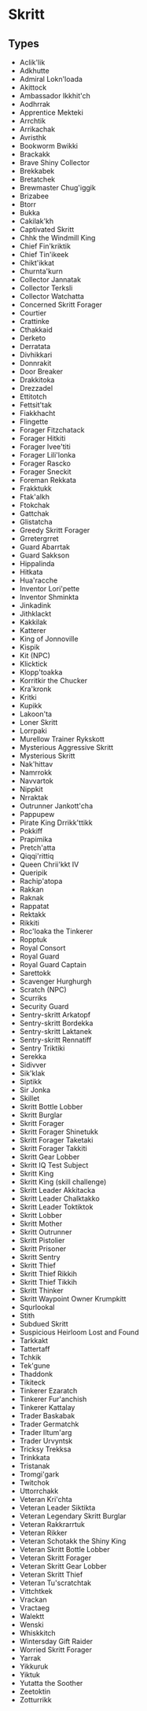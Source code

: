 # Skritt
## Types

* Aclik'lik
* Adkhutte
* Admiral Lokn'loada
* Akittock
* Ambassador Ikkhit'ch
* Aodhrrak
* Apprentice Mekteki
* Arrchtik
* Arrikachak
* Avristhk
* Bookworm Bwikki
* Brackakk
* Brave Shiny Collector
* Brekkabek
* Bretatchek
* Brewmaster Chug'iggik
* Brizabee
* Btorr
* Bukka
* Cakilak'kh
* Captivated Skritt
* Chhk the Windmill King
* Chief Fin'kriktik
* Chief Tin'ikeek
* Chikt'ikkat
* Churnta'kurn
* Collector Jannatak
* Collector Terksli
* Collector Watchatta
* Concerned Skritt Forager
* Courtier
* Crattinke
* Cthakkaid
* Derketo
* Derratata
* Divhikkari
* Donnrakit
* Door Breaker
* Drakkitoka
* Drezzadel
* Ettitotch
* Fettsit'tak
* Fiakkhacht
* Flingette
* Forager Fitzchatack
* Forager Hitkiti
* Forager Ivee'titi
* Forager Lili'lonka
* Forager Rascko
* Forager Sneckit
* Foreman Rekkata
* Frakktukk
* Ftak'alkh
* Ftokchak
* Gattchak
* Glistatcha
* Greedy Skritt Forager
* Grretergrret
* Guard Abarrtak
* Guard Sakkson
* Hippalinda
* Hitkata
* Hua'racche
* Inventor Lori'pette
* Inventor Shminkta
* Jinkadink
* Jithklackt
* Kakkilak
* Katterer
* King of Jonnoville
* Kispik
* Kit (NPC)
* Klicktick
* Klopp'toakka
* Korritkir the Chucker
* Kra'kronk
* Kritki
* Kupikk
* Lakoon'ta
* Loner Skritt
* Lorrpaki
* Murellow Trainer Rykskott
* Mysterious Aggressive Skritt
* Mysterious Skritt
* Nak'hittav
* Namrrokk
* Navvartok
* Nippkit
* Nrraktak
* Outrunner Jankott'cha
* Pappupew
* Pirate King Drrikk'ttikk
* Pokkiff
* Prapimika
* Pretch'atta
* Qiqqi'rittiq
* Queen Chrii'kkt IV
* Queripik
* Rachip'atopa
* Rakkan
* Raknak
* Rappatat
* Rektakk
* Rikkiti
* Roc'loaka the Tinkerer
* Ropptuk
* Royal Consort
* Royal Guard
* Royal Guard Captain
* Sarettokk
* Scavenger Hurghurgh
* Scratch (NPC)
* Scurriks
* Security Guard
* Sentry-skritt Arkatopf
* Sentry-skritt Bordekka
* Sentry-skritt Laktanek
* Sentry-skritt Rennatiff
* Sentry Triktiki
* Serekka
* Sidivver
* Sik'klak
* Siptikk
* Sir Jonka
* Skillet
* Skritt Bottle Lobber
* Skritt Burglar
* Skritt Forager
* Skritt Forager Shinetukk
* Skritt Forager Taketaki
* Skritt Forager Takkiti
* Skritt Gear Lobber
* Skritt IQ Test Subject
* Skritt King
* Skritt King (skill challenge)
* Skritt Leader Akkitacka
* Skritt Leader Chalktakko
* Skritt Leader Toktiktok
* Skritt Lobber
* Skritt Mother
* Skritt Outrunner
* Skritt Pistolier
* Skritt Prisoner
* Skritt Sentry
* Skritt Thief
* Skritt Thief Rikkih
* Skritt Thief Tikkih
* Skritt Thinker
* Skritt Waypoint Owner Krumpkitt
* Squrlookal
* Stith
* Subdued Skritt
* Suspicious Heirloom Lost and Found
* Tarkkakt
* Tattertaff
* Tchkik
* Tek'gune
* Thaddonk
* Tikiteck
* Tinkerer Ezaratch
* Tinkerer Fur'anchish
* Tinkerer Kattalay
* Trader Baskabak
* Trader Germatchk
* Trader Iltum'arg
* Trader Urvyntsk
* Tricksy Trekksa
* Trinkkata
* Tristanak
* Tromgi'gark
* Twitchok
* Uttorrchakk
* Veteran Kri'chta
* Veteran Leader Siktikta
* Veteran Legendary Skritt Burglar
* Veteran Rakkrarrtuk
* Veteran Rikker
* Veteran Schotakk the Shiny King
* Veteran Skritt Bottle Lobber
* Veteran Skritt Forager
* Veteran Skritt Gear Lobber
* Veteran Skritt Thief
* Veteran Tu'scratchtak
* Vittchtkek
* Vrackan
* Vractaeg
* Walektt
* Wenski
* Whiskkitch
* Wintersday Gift Raider
* Worried Skritt Forager
* Yarrak
* Yikkuruk
* Yiktuk
* Yutatta the Soother
* Zeetoktin
* Zotturrikk
